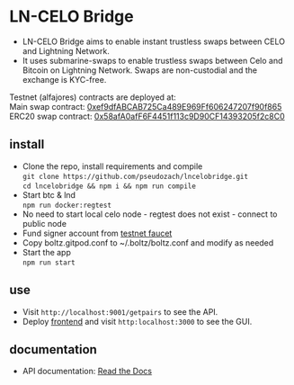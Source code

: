 # LN-CELO Bridge

* LN-CELO Bridge aims to enable instant trustless swaps between CELO and Lightning Network.
* It uses submarine-swaps to enable trustless swaps between Celo and Bitcoin on Lightning Network. Swaps are non-custodial and the exchange is KYC-free.

Testnet (alfajores) contracts are deployed at:  
Main swap contract: [0xef9dfABCAB725Ca489E969Ff606247207f90f865](https://alfajores-blockscout.celo-testnet.org/address/0xef9dfABCAB725Ca489E969Ff606247207f90f865/transactions)  
ERC20 swap contract: [0x58afA0afF6F4451f113c9D90CF14393205f2c8C0](https://alfajores-blockscout.celo-testnet.org/address/0x58afA0afF6F4451f113c9D90CF14393205f2c8C0/transactions)

## install
* Clone the repo, install requirements and compile  
`git clone https://github.com/pseudozach/lncelobridge.git`  
`cd lncelobridge && npm i && npm run compile`  
* Start btc & lnd  
`npm run docker:regtest`
* No need to start local celo node - regtest does not exist - connect to public node
* Fund signer account from [testnet faucet](https://celo.org/developers/faucet)
* Copy boltz.gitpod.conf to ~/.boltz/boltz.conf and modify as needed  
* Start the app  
`npm run start`

## use
* Visit `http://localhost:9001/getpairs` to see the API.
* Deploy [frontend](https://github.com/pseudozach/boltz-frontend) and visit `http:localhost:3000` to see the GUI.

## documentation
* API documentation: [Read the Docs](https://docs.boltz.exchange/en/latest/)
